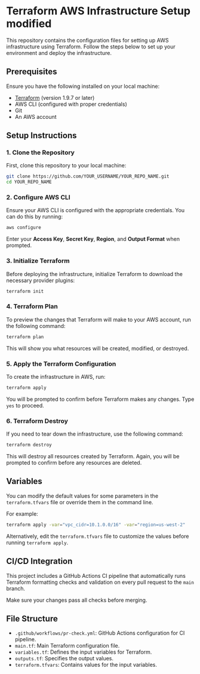 
# Terraform AWS Infrastructure Setup modified

This repository contains the configuration files for setting up AWS infrastructure using Terraform. Follow the steps below to set up your environment and deploy the infrastructure.

## Prerequisites

Ensure you have the following installed on your local machine:

- [Terraform](https://www.terraform.io/downloads.html) (version 1.9.7 or later)
- AWS CLI (configured with proper credentials)
- Git
- An AWS account

## Setup Instructions

### 1. Clone the Repository

First, clone this repository to your local machine:

```bash
git clone https://github.com/YOUR_USERNAME/YOUR_REPO_NAME.git
cd YOUR_REPO_NAME
```

### 2. Configure AWS CLI

Ensure your AWS CLI is configured with the appropriate credentials. You can do this by running:

```bash
aws configure
```

Enter your **Access Key**, **Secret Key**, **Region**, and **Output Format** when prompted.

### 3. Initialize Terraform

Before deploying the infrastructure, initialize Terraform to download the necessary provider plugins:

```bash
terraform init
```

### 4. Terraform Plan

To preview the changes that Terraform will make to your AWS account, run the following command:

```bash
terraform plan
```

This will show you what resources will be created, modified, or destroyed.

### 5. Apply the Terraform Configuration

To create the infrastructure in AWS, run:

```bash
terraform apply
```

You will be prompted to confirm before Terraform makes any changes. Type `yes` to proceed.

### 6. Terraform Destroy

If you need to tear down the infrastructure, use the following command:

```bash
terraform destroy
```

This will destroy all resources created by Terraform. Again, you will be prompted to confirm before any resources are deleted.

## Variables

You can modify the default values for some parameters in the `terraform.tfvars` file or override them in the command line.

For example:

```bash
terraform apply -var="vpc_cidr=10.1.0.0/16" -var="region=us-west-2"
```

Alternatively, edit the `terraform.tfvars` file to customize the values before running `terraform apply`.

## CI/CD Integration

This project includes a GitHub Actions CI pipeline that automatically runs Terraform formatting checks and validation on every pull request to the `main` branch.

Make sure your changes pass all checks before merging.

## File Structure

- `.github/workflows/pr-check.yml`: GitHub Actions configuration for CI pipeline.
- `main.tf`: Main Terraform configuration file.
- `variables.tf`: Defines the input variables for Terraform.
- `outputs.tf`: Specifies the output values.
- `terraform.tfvars`: Contains values for the input variables.



